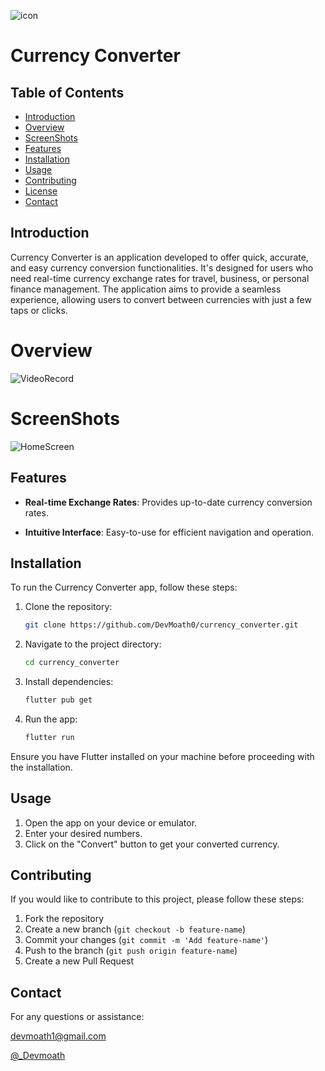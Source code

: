 ![icon](https://github.com/DevMoath0/currency_converter/assets/109462109/d1e68a0e-0eb4-4946-8911-94fa37cb88d1)
# Currency Converter 

## Table of Contents
- [Introduction](#introduction)
- [Overview](#Overview)
- [ScreenShots](#ScreenShots)
- [Features](#features)
- [Installation](#installation)
- [Usage](#usage)
- [Contributing](#contributing)
- [License](#license)
- [Contact](#Contact)

## Introduction

Currency Converter is an application developed to offer quick, accurate, and easy currency conversion functionalities. It's designed for users who need real-time currency exchange rates for travel, business, or personal finance management. The application aims to provide a seamless experience, allowing users to convert between currencies with just a few taps or clicks.

# Overview
![VideoRecord](https://github.com/DevMoath0/currency_converter/assets/109462109/9d0ee43a-b3d8-4079-b44b-ed4b2be3c93c)

# ScreenShots
![HomeScreen](https://github.com/DevMoath0/currency_converter/assets/109462109/3e890e6d-81b3-4926-b3d0-62ed9eb6e6a4)

## Features

- **Real-time Exchange Rates**: Provides up-to-date currency conversion rates.

- **Intuitive Interface**: Easy-to-use for efficient navigation and operation.

  
## Installation

To run the Currency Converter app, follow these steps:

1. Clone the repository:

    ```bash
    git clone https://github.com/DevMoath0/currency_converter.git
    ```

2. Navigate to the project directory:

    ```bash
    cd currency_converter
    ```

3. Install dependencies:

    ```bash
    flutter pub get
    ```

4. Run the app:

    ```bash
    flutter run
    ```

Ensure you have Flutter installed on your machine before proceeding with the installation.

## Usage

1. Open the app on your device or emulator.
2. Enter your desired numbers.
3. Click on the "Convert" button to get your converted currency.

## Contributing

If you would like to contribute to this project, please follow these steps:

1. Fork the repository
2. Create a new branch (`git checkout -b feature-name`)
3. Commit your changes (`git commit -m 'Add feature-name'`)
4. Push to the branch (`git push origin feature-name`)
5. Create a new Pull Request

## Contact
For any questions or assistance:

[devmoath1@gmail.com](mailto:devmoath1@gmail.com)

[@_Devmoath](https://twitter.com/_DevMoath)
